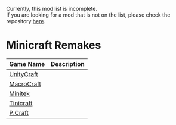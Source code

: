 Currently, this mod list is incomplete.  
If you are looking for a mod that is not on the list, please check the repository [here](https://github.com/FurnishedChunk/Minicraft-Mod-Archives/tree/master/Minicraft%20Remakes/).  

# Minicraft Remakes
| Game Name | Description |
| ---- | ---- |
| [UnityCraft](https://github.com/FurnishedChunk/Minicraft-Mod-Archives/tree/master/Minicraft%20Remakes/UnityCraft/readme.md) |  |
| [MacroCraft](https://github.com/FurnishedChunk/Minicraft-Mod-Archives/tree/master/Minicraft%20Remakes/MacroCraft/readme.md) |  |
| [Minitek](https://github.com/FurnishedChunk/Minicraft-Mod-Archives/tree/master/Minicraft%20Remakes/Minitek/readme.md) |  |
| [Tinicraft](https://github.com/FurnishedChunk/Minicraft-Mod-Archives/tree/master/Minicraft%20Remakes/Tinicraft/Readme.md) |  |
| [P.Craft](https://github.com/FurnishedChunk/Minicraft-Mod-Archives/tree/master/Minicraft%20Remakes/P.Craft/readme.md) |  |